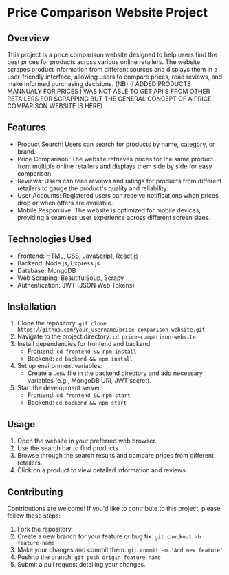 # Price Comparison Website Project

## Overview
This project is a price comparison website designed to help users find the best prices for products across various online retailers.
The website scrapes product information from different sources and displays them in a user-friendly interface,
allowing users to compare prices, read reviews, and make informed purchasing decisions.
(NB) (I ADDED PRODUCTS MANNUALY FOR PRICES I WAS NOT ABLE TO GET API'S FROM OTHER RETAILERS FOR SCRAPPING BUT THE GENERAL CONCEPT OF A PRICE COMPARISON WEBSITE IS HERE)

## Features
- Product Search: Users can search for products by name, category, or brand.
- Price Comparison: The website retrieves prices for the same product from multiple online retailers and displays them side by side for easy comparison.
- Reviews: Users can read reviews and ratings for products from different retailers to gauge the product's quality and reliability.
- User Accounts: Registered users can receive notifications when prices drop or when offers are available.
- Mobile Responsive: The website is optimized for mobile devices, providing a seamless user experience across different screen sizes.

## Technologies Used
- Frontend: HTML, CSS, JavaScript, React.js
- Backend: Node.js, Express.js
- Database: MongoDB
- Web Scraping: BeautifulSoup, Scrapy
- Authentication: JWT (JSON Web Tokens)

## Installation
1. Clone the repository: `git clone https://github.com/your_username/price-comparison-website.git`
2. Navigate to the project directory: `cd price-comparison-website`
3. Install dependencies for frontend and backend:
   - Frontend: `cd frontend && npm install`
   - Backend: `cd backend && npm install`
4. Set up environment variables:
   - Create a `.env` file in the backend directory and add necessary variables (e.g., MongoDB URI, JWT secret).
5. Start the development server:
   - Frontend: `cd frontend && npm start`
   - Backend: `cd backend && npm start`

## Usage
1. Open the website in your preferred web browser.
2. Use the search bar to find products.
3. Browse through the search results and compare prices from different retailers.
4. Click on a product to view detailed information and reviews.


## Contributing
Contributions are welcome! If you'd like to contribute to this project, please follow these steps:
1. Fork the repository.
2. Create a new branch for your feature or bug fix: `git checkout -b feature-name`
3. Make your changes and commit them: `git commit -m 'Add new feature'`
4. Push to the branch: `git push origin feature-name`
5. Submit a pull request detailing your changes.


